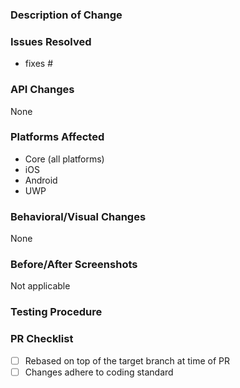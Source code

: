 ### Description of Change ###

<!-- Describe your changes here. -->

### Issues Resolved ### 
<!-- Please use the format "fixes #xxxx" for each issue from https://code.videolan.org/videolan/LibVLCSharp/issues this PR addresses -->

- fixes #

### API Changes ###
<!-- List all API changes here (or just put None), example:

Added:
 - string ListView.GroupName { get; set; } //Bindable Property
 - int ListView.GroupId { get; set; } // Bindable Property
 - void ListView.Clear ();

Changed:
 - object ListView.SelectedItem => Cell ListView.SelectedItem
 
 Removed:
 - object ListView.SelectedItem => Cell ListView.SelectedItem
 
 -->
 
 None

### Platforms Affected ### 
<!-- Please list all platforms affected by these changes -->

- Core (all platforms)
- iOS
- Android
- UWP

### Behavioral/Visual Changes ###
<!-- Describe any changes that may change how a user's app behaves or appears when upgrading to this version of the codebase. -->

None

### Before/After Screenshots ### 
<!-- If possible, take a screenshot of your test case before these changes were made and another screenshot after the changes were made to show possible visual changes. -->

Not applicable

### Testing Procedure ###
<!-- Please list the steps that should be taken to properly test these changes on each relevant platform. If you were unable to test these changes yourself on any or all platforms, please let us know. Also, if you are able to attach a video of your test run, you will be our personal hero. -->

### PR Checklist ###

- [ ] Rebased on top of the target branch at time of PR
- [ ] Changes adhere to coding standard
